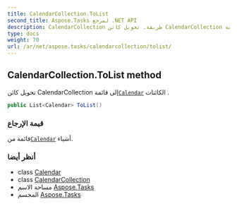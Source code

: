 ```yaml
---
title: CalendarCollection.ToList
second_title: Aspose.Tasks لمرجع .NET API
description: CalendarCollection طريقة. تحويل كائن CalendarCollection إلى قائمةCalendar الكائنات .
type: docs
weight: 70
url: /ar/net/aspose.tasks/calendarcollection/tolist/
---
```

## CalendarCollection.ToList method

تحويل كائن CalendarCollection إلى قائمة[`Calendar`](../../calendar/) الكائنات .

```csharp
public List<Calendar> ToList()
```

### قيمة الإرجاع

قائمة من[`Calendar`](../../calendar/) أشياء.

### أنظر أيضا

* class [Calendar](../../calendar/)
* class [CalendarCollection](../)
* مساحة الاسم [Aspose.Tasks](../../calendarcollection/)
* المجسم [Aspose.Tasks](../../../)


